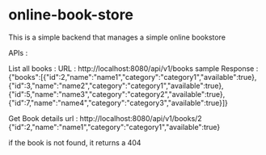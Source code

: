 # online-book-store

This is a simple backend that manages a simple online bookstore

APIs :

List all books : 
URL : http://localhost:8080/api/v1/books
sample Response : 
{"books":[{"id":2,"name":"name1","category":"category1","available":true},{"id":3,"name":"name2","category":"category1","available":true},{"id":5,"name":"name3","category":"category2","available":true},{"id":7,"name":"name4","category":"category3","available":true}]}


Get Book details
url : http://localhost:8080/api/v1/books/2
{"id":2,"name":"name1","category":"category1","available":true}

if the book is not found, it returns a 404